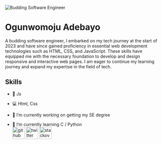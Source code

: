 ![Budding Software Engineer](https://pbs.twimg.com/profile_banners/1243393443201605634/1642376809/1080x360)

# Ogunwomoju Adebayo

A budding software engineer, I embarked on my tech journey at the start of 2023 and have since gained proficiency in essential web development technologies such as HTML, CSS, and JavaScript. These skills have equipped me with the necessary foundation to develop and design responsive and interactive web pages. I am eager to continue my learning journey and expand my expertise in the field of tech.

## Skills 

* 📱 Js

* 💻 Html, Css

- 🔭 I’m currently working on getting my SE degree 

- 🌱 I’m currently learning C / Python  
[<img src='https://cdn.jsdelivr.net/npm/simple-icons@3.0.1/icons/github.svg' alt='github' height='40'>](https://github.com/Bayovrosky)  [<img src='https://cdn.jsdelivr.net/npm/simple-icons@3.0.1/icons/twitter.svg' alt='twitter' height='40'>](https://twitter.com/Bayovrosky)  [<img src='https://cdn.jsdelivr.net/npm/simple-icons@3.0.1/icons/stackoverflow.svg' alt='stackoverflow' height='40'>](https://stackoverflow.com/users/Bayovrosky)  















